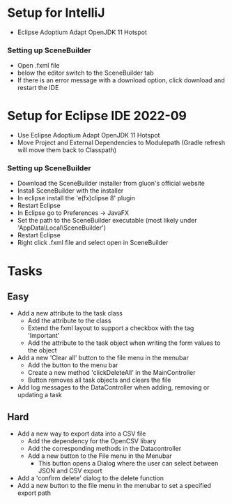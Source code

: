 
# Setup for IntelliJ
* Eclipse Adoptium Adapt OpenJDK 11 Hotspot

### Setting up SceneBuilder
* Open .fxml file
* below the editor switch to the SceneBuilder tab
* If there is an error message with a download option, click download and restart the IDE

# Setup for Eclipse IDE 2022-09
* Use Eclipse Adoptium Adapt OpenJDK 11 Hotspot
* Move Project and External Dependencies to Modulepath (Gradle refresh will move them back to Classpath)

### Setting up SceneBuilder
* Download the SceneBuilder installer from gluon's official website
* Install SceneBuilder with the installer
* In eclipse install the 'e(fx)clipse 8' plugin
* Restart Eclipse
* In Eclipse go to Preferences -> JavaFX
* Set the path to the SceneBuilder executable (most likely under 'AppData\Local\SceneBuilder')
* Restart Eclipse
* Right click .fxml file and select open in SceneBuilder

# Tasks
## Easy
* Add a new attribute to the task class
	* Add the attribute to the class
	* Extend the fxml layout to support a checkbox with the tag 'Important'
	* Add the attribute to the task object when writing the form values to the object
* Add a new 'Clear all' button to the file menu in the menubar
	* Add the button to the menu bar
	* Create a new method 'clickDeleteAll' in the MainController
	* Button removes all task objects and clears the file
* Add log messages to the DataController when adding, removing or updating a task

## Hard
* Add a new way to export data into a CSV file
	* Add the dependency for the OpenCSV libary
	* Add the corresponding methods in the Datacontroller
	* Add a new button to the File menu in the Menubar
		* This button opens a Dialog where the user can select between JSON and CSV export
* Add a 'confirm delete' dialog to the delete function
* Add a new button to the file menu in the menubar to set a specified export path

